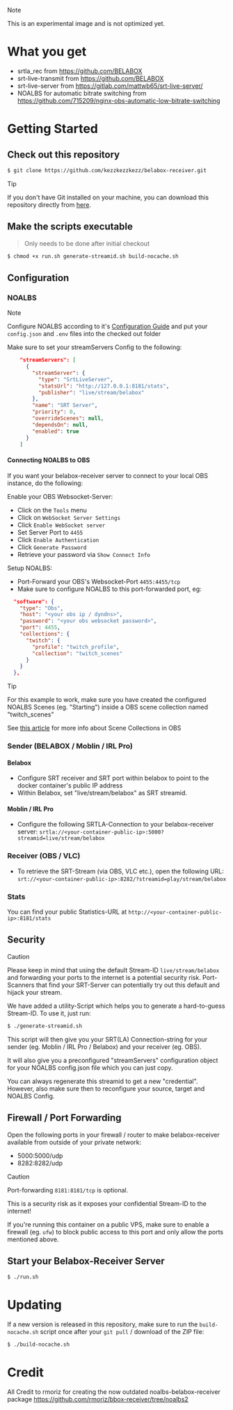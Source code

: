 > [!NOTE]
> This is an experimental image and is not optimized yet.

# What you get

- srtla_rec from https://github.com/BELABOX
- srt-live-transmit from https://github.com/BELABOX
- srt-live-server from https://gitlab.com/mattwb65/srt-live-server/
- NOALBS for automatic bitrate switching from https://github.com/715209/nginx-obs-automatic-low-bitrate-switching

# Getting Started

## Check out this repository

```sh
$ git clone https://github.com/kezzkezzkezz/belabox-receiver.git
```

> [!TIP]
> If you don't have Git installed on your machine, you can download this repository directly from [here](https://github.com/kezzkezzkezz/belabox-receiver/archive/refs/heads/main.zip).

## Make the scripts executable

> Only needs to be done after initial checkout

```sh
$ chmod +x run.sh generate-streamid.sh build-nocache.sh
```

## Configuration

### NOALBS
> [!NOTE]
> Configure NOALBS according to it's [Configuration Guide](https://github.com/NOALBS/nginx-obs-automatic-low-bitrate-switching?tab=readme-ov-file#configure-noalbs) and put your `config.json` and `.env` files into the checked out folder

Make sure to set your streamServers Config to the following:

```json
    "streamServers": [
      {
        "streamServer": {
          "type": "SrtLiveServer",
          "statsUrl": "http://127.0.0.1:8181/stats",
          "publisher": "live/stream/belabox"
        },
        "name": "SRT Server",
        "priority": 0,
        "overrideScenes": null,
        "dependsOn": null,
        "enabled": true
      }
    ]
```

#### Connecting NOALBS to OBS
If you want your belabox-receiver server to connect to your local OBS instance, do the following:

Enable your OBS Websocket-Server:
- Click on the `Tools` menu
- Click on `WebSocket Server Settings`
- Click `Enable WebSocket server`
- Set Server Port to `4455`
- Click `Enable Authentication`
- Click `Generate Password`
- Retrieve your password via `Show Connect Info`

Setup NOALBS:
- Port-Forward your OBS's Websocket-Port `4455:4455/tcp`
- Make sure to configure NOALBS to this port-forwarded port, eg:
```json
  "software": {
    "type": "Obs",
    "host": "<your obs ip / dyndns>",
    "password": "<your obs websocket password>",
    "port": 4455,
    "collections": {
      "twitch": {
        "profile": "twitch_profile",
        "collection": "twitch_scenes"
      }
    }
  },
```

> [!TIP]
> For this example to work, make sure you have created the configured NOALBS Scenes (eg. "Starting") inside a OBS scene collection named "twitch_scenes"
>
> See [this article](https://obsproject.com/kb/scene-collections) for more info about Scene Collections in OBS

### Sender (BELABOX / Moblin / IRL Pro)

#### Belabox
- Configure SRT receiver and SRT port within belabox to point to the docker container's public IP address
- Within Belabox, set "live/stream/belabox" as SRT streamid.

#### Moblin / IRL Pro
- Configure the following SRTLA-Connection to your belabox-receiver server: `srtla://<your-container-public-ip>:5000?streamid=live/stream/belabox`

### Receiver (OBS / VLC)
- To retrieve the SRT-Stream (via OBS, VLC etc.), open the following URL: `srt://<your-container-public-ip>:8282/?streamid=play/stream/belabox`

### Stats
You can find your public Statistics-URL at `http://<your-container-public-ip>:8181/stats`

## Security
> [!CAUTION]
> Please keep in mind that using the default Stream-ID `live/stream/belabox` and forwarding your ports to the internet is a potential security risk. Port-Scanners that find your SRT-Server can potentially try out this default and hijack your stream.

We have added a utility-Script which helps you to generate a hard-to-guess Stream-ID. To use it, just run:

```sh
$ ./generate-streamid.sh
```

This script will then give you your SRT(LA) Connection-string for your sender (eg. Moblin / IRL Pro / Belabox) and your receiver (eg. OBS).

It will also give you a preconfigured "streamServers" configuration object for your NOALBS config.json file which you can just copy.

You can always regenerate this streamid to get a new "credential". However, also make sure then to reconfigure your source, target and NOALBS Config.

## Firewall / Port Forwarding
Open the following ports in your firewall / router to make belabox-receiver available from outside of your private network:

- 5000:5000/udp
- 8282:8282/udp

> [!CAUTION]
> Port-forwarding `8181:8181/tcp` is optional.
> 
> This is a security risk as it exposes your confidential Stream-ID to the internet!
>
> If you're running this container on a public VPS, make sure to enable a firewall (eg. `ufw`) to block public access to this port and only allow the ports mentioned above.

## Start your Belabox-Receiver Server

```sh
$ ./run.sh
```

# Updating

If a new version is released in this repository, make sure to run the `build-nocache.sh` script once after your `git pull` / download of the ZIP file:

```sh
$ ./build-nocache.sh
```

# Credit

All Credit to rmoriz for creating the now outdated noalbs-belabox-receiver package https://github.com/rmoriz/bbox-receiver/tree/noalbs2
